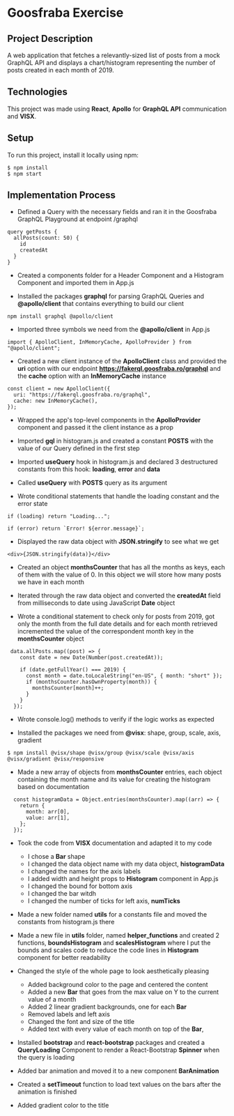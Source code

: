 # Goosfraba Exercise

## Project Description

A web application that fetches a relevantly-sized list of posts from a mock GraphQL API and displays a chart/histogram representing the number of posts created in each month of 2019.

## Technologies

This project was made using **React**, **Apollo** for **GraphQL API** communication and **VISX**.

## Setup

To run this project, install it locally using npm:

```
$ npm install
$ npm start
```

## Implementation Process

- Defined a Query with the necessary fields and ran it in the Goosfraba GraphQL Playground at endpoint /graphql

```
query getPosts {
  allPosts(count: 50) {
    id
    createdAt
  }
}
```

- Created a components folder for a Header Component and a Histogram Component and imported them in App.js

- Installed the packages **graphql** for parsing GraphQL Queries and **@apollo/client** that contains everything to build our client

```
npm install graphql @apollo/client
```

- Imported three symbols we need from the **@apollo/client** in App.js

```
import { ApolloClient, InMemoryCache, ApolloProvider } from "@apollo/client";
```

- Created a new client instance of the **ApolloClient** class and provided the **uri** option with our endpoint **https://fakerql.goosfraba.ro/graphql** and the **cache** option with an **InMemoryCache** instance

```
const client = new ApolloClient({
  uri: "https://fakerql.goosfraba.ro/graphql",
  cache: new InMemoryCache(),
});
```

- Wrapped the app's top-level components in the **ApolloProvider** component and passed it the client instance as a prop

- Imported **gql** in histogram.js and created a constant **POSTS** with the value of our Query defined in the first step

- Imported **useQuery** hook in histogram.js and declared 3 destructured constants from this hook: **loading**, **error** and **data**

- Called **useQuery** with **POSTS** query as its argument

- Wrote conditional statements that handle the loading constant and the error state

```
if (loading) return "Loading...";

if (error) return `Error! ${error.message}`;
```

- Displayed the raw data object with **JSON.stringify** to see what we get

```
<div>{JSON.stringify(data)}</div>
```

- Created an object **monthsCounter** that has all the months as keys, each of them with the value of 0. In this object we will store how many posts we have in each month

- Iterated through the raw data object and converted the **createdAt** field from milliseconds to date using JavaScript **Date** object

- Wrote a conditional statement to check only for posts from 2019, got only the month from the full date details and for each month retrieved incremented the value of the correspondent month key in the **monthsCounter** object

```
 data.allPosts.map((post) => {
    const date = new Date(Number(post.createdAt));

    if (date.getFullYear() === 2019) {
      const month = date.toLocaleString("en-US", { month: "short" });
      if (monthsCounter.hasOwnProperty(month)) {
        monthsCounter[month]++;
      }
    }
  });
```

- Wrote console.log() methods to verify if the logic works as expected

- Installed the packages we need from **@visx**: shape, group, scale, axis, gradient

```
$ npm install @visx/shape @visx/group @visx/scale @visx/axis @visx/gradient @visx/responsive
```

- Made a new array of objects from **monthsCounter** entries, each object containing the month name and its value for creating the histogram based on documentation

```
  const histogramData = Object.entries(monthsCounter).map((arr) => {
    return {
      month: arr[0],
      value: arr[1],
    };
  });
```

- Took the code from **VISX** documentation and adapted it to my code

  - I chose a **Bar** shape
  - I changed the data object name with my data object, **histogramData**
  - I changed the names for the axis labels
  - I added width and height props to **Histogram** component in App.js
  - I changed the bound for bottom axis
  - I changed the bar witdh
  - I changed the number of ticks for left axis, **numTicks**

- Made a new folder named **utils** for a constants file and moved the constants from histogram.js there

- Made a new file in **utils** folder, named **helper_functions** and created 2 functions, **boundsHistogram** and **scalesHistogram** where I put the bounds and scales code to reduce the code lines in **Histogram** component for better readability

- Changed the style of the whole page to look aesthetically pleasing

  - Added background color to the page and centered the content
  - Added a new **Bar** that goes from the max value on Y to the current value of a month
  - Added 2 linear gradient backgrounds, one for each **Bar**
  - Removed labels and left axis
  - Changed the font and size of the title
  - Added text with every value of each month on top of the **Bar**,

- Installed **bootstrap** and **react-bootstrap** packages and created a **QueryLoading** Component to render a React-Bootstrap **Spinner** when the query is loading

- Added bar animation and moved it to a new component **BarAnimation**

- Created a **setTimeout** function to load text values on the bars after the animation is finished

- Added gradient color to the title

